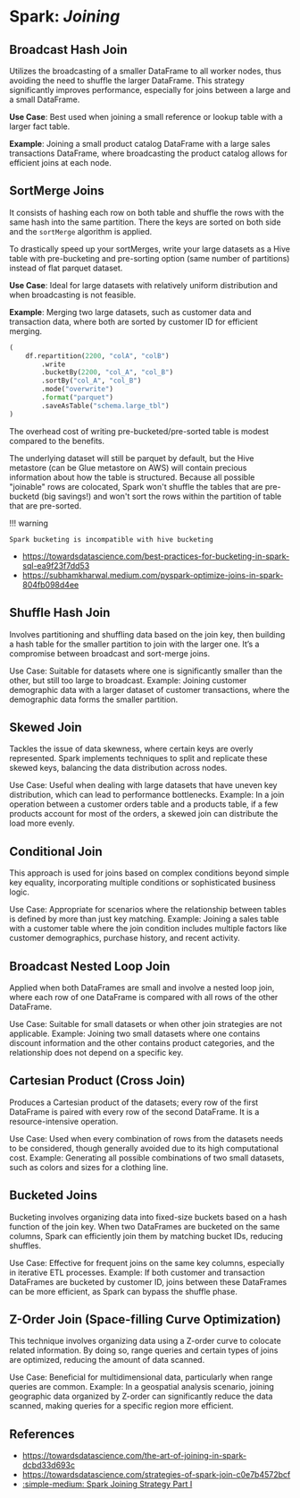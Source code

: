 # Spark: _Joining_

[](https://medium.com/@kerrache.massipssa/apache-spark-join-strategies-in-depth-171bf7fef4b0)

## Broadcast Hash Join

Utilizes the broadcasting of a smaller DataFrame to all worker nodes, thus avoiding
the need to shuffle the larger DataFrame. This strategy significantly improves
performance, especially for joins between a large and a small DataFrame.

**Use Case**: Best used when joining a small reference or lookup table with a larger fact table.

**Example**: Joining a small product catalog DataFrame with a large sales transactions
DataFrame, where broadcasting the product catalog allows for efficient joins at
each node.

## SortMerge Joins

 It consists of hashing each row on both table and shuffle the rows with the same
 hash into the same partition. There the keys are sorted on both side and the `sortMerge`
 algorithm is applied.

To drastically speed up your sortMerges, write your large datasets as a Hive table
with pre-bucketing and pre-sorting option (same number of partitions) instead of
flat parquet dataset.

**Use Case**: Ideal for large datasets with relatively uniform distribution and
when broadcasting is not feasible.

**Example**: Merging two large datasets, such as customer data and transaction data,
where both are sorted by customer ID for efficient merging.

```python
(
    df.repartition(2200, "colA", "colB")
        .write
        .bucketBy(2200, "col_A", "col_B")
        .sortBy("col_A", "col_B")
        .mode("overwrite")
        .format("parquet")
        .saveAsTable("schema.large_tbl")
)
```

The overhead cost of writing pre-bucketed/pre-sorted table is modest compared to
the benefits.

The underlying dataset will still be parquet by default, but the Hive metastore
(can be Glue metastore on AWS) will contain precious information about how the
table is structured. Because all possible "joinable" rows are colocated, Spark
won't shuffle the tables that are pre-bucketd (big savings!) and won't sort the
rows within the partition of table that are pre-sorted.

!!! warning

    Spark bucketing is incompatible with hive bucketing

- https://towardsdatascience.com/best-practices-for-bucketing-in-spark-sql-ea9f23f7dd53
- https://subhamkharwal.medium.com/pyspark-optimize-joins-in-spark-804fb098d4ee

## Shuffle Hash Join

Involves partitioning and shuffling data based on the join key, then building a hash table for the smaller partition to join with the larger one. It’s a compromise between broadcast and sort-merge joins.

Use Case: Suitable for datasets where one is significantly smaller than the other, but still too large to broadcast.
Example: Joining customer demographic data with a larger dataset of customer transactions, where the demographic data forms the smaller partition.

## Skewed Join

Tackles the issue of data skewness, where certain keys are overly represented. Spark implements techniques to split and replicate these skewed keys, balancing the data distribution across nodes.

Use Case: Useful when dealing with large datasets that have uneven key distribution, which can lead to performance bottlenecks.
Example: In a join operation between a customer orders table and a products table, if a few products account for most of the orders, a skewed join can distribute the load more evenly.

## Conditional Join

This approach is used for joins based on complex conditions beyond simple key equality, incorporating multiple conditions or sophisticated business logic.

Use Case: Appropriate for scenarios where the relationship between tables is defined by more than just key matching.
Example: Joining a sales table with a customer table where the join condition includes multiple factors like customer demographics, purchase history, and recent activity.

## Broadcast Nested Loop Join

Applied when both DataFrames are small and involve a nested loop join, where each row of one DataFrame is compared with all rows of the other DataFrame.

Use Case: Suitable for small datasets or when other join strategies are not applicable.
Example: Joining two small datasets where one contains discount information and the other contains product categories, and the relationship does not depend on a specific key.

## Cartesian Product (Cross Join)

Produces a Cartesian product of the datasets; every row of the first DataFrame is paired with every row of the second DataFrame. It is a resource-intensive operation.

Use Case: Used when every combination of rows from the datasets needs to be considered, though generally avoided due to its high computational cost.
Example: Generating all possible combinations of two small datasets, such as colors and sizes for a clothing line.

## Bucketed Joins

Bucketing involves organizing data into fixed-size buckets based on a hash function of the join key. When two DataFrames are bucketed on the same columns, Spark can efficiently join them by matching bucket IDs, reducing shuffles.

Use Case: Effective for frequent joins on the same key columns, especially in iterative ETL processes.
Example: If both customer and transaction DataFrames are bucketed by customer ID, joins between these DataFrames can be more efficient, as Spark can bypass the shuffle phase.

## Z-Order Join (Space-filling Curve Optimization)

This technique involves organizing data using a Z-order curve to colocate related information. By doing so, range queries and certain types of joins are optimized, reducing the amount of data scanned.

Use Case: Beneficial for multidimensional data, particularly when range queries are common.
Example: In a geospatial analysis scenario, joining geographic data organized by Z-order can significantly reduce the data scanned, making queries for a specific region more efficient.

## References

* https://towardsdatascience.com/the-art-of-joining-in-spark-dcbd33d693c
* https://towardsdatascience.com/strategies-of-spark-join-c0e7b4572bcf
* [:simple-medium: Spark Joining Strategy Part I](https://medium.com/@patrickwork0001/spark-joining-strategy-part-1-1f9ca35dc87f)
